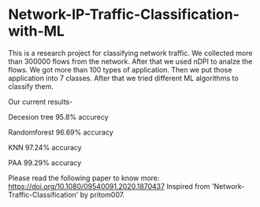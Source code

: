 # Network-IP-Traffic-Classification-with-ML

This is a research project for classifying network traffic. We collected more than 300000 flows from the network. After that we used nDPI to analze the flows. We got more than 100 types of application. Then we put those application into 7 classes. After that we tried different ML algorithms to classify them. 

Our current results-

Decesion tree 95.8% accurecy 

Randomforest 96.69% accuracy

KNN 97.24% accuracy

PAA 99.29% accuracy

Please read the following paper to know more: https://doi.org/10.1080/09540091.2020.1870437
Inspired from 'Network-Traffic-Classification' by pritom007. 
